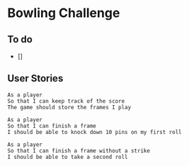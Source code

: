 
Bowling Challenge
=================

## To do

- []


## User Stories

```
As a player
So that I can keep track of the score
The game should store the frames I play

As a player
So that I can finish a frame
I should be able to knock down 10 pins on my first roll

As a player
So that I can finish a frame without a strike
I should be able to take a second roll

```
